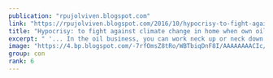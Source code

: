 ```yaml
---
publication: "rpujolviven.blogspot.com"
link: "https://rpujolviven.blogspot.com/2016/10/hypocrisy-to-fight-against-climate.html"
title: "Hypocrisy: to fight against climate change in home when own oil is sold far from your home"
excerpt: " '... In the oil business, you can work neck up or neck down: the first option you enriches while the second you only get dirty ...'     Tay..."
image: "https://4.bp.blogspot.com/-7rfOmsZ8tRo/WBTbiqDnF8I/AAAAAAAACIc/w1Tjeb-f-Zk-F_n4ajsfYhiuwNuiZgDlACLcB/w1200-h630-p-k-no-nu/00096721.jpg"
group: con
rank: 6
---
```

